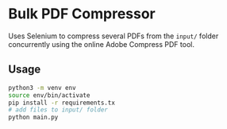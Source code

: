 # Bulk PDF Compressor
Uses Selenium to compress several PDFs from the `input/` folder concurrently using the online Adobe Compress PDF tool.

## Usage
```bash
python3 -m venv env
source env/bin/activate
pip install -r requirements.tx
# add files to input/ folder
python main.py
```
